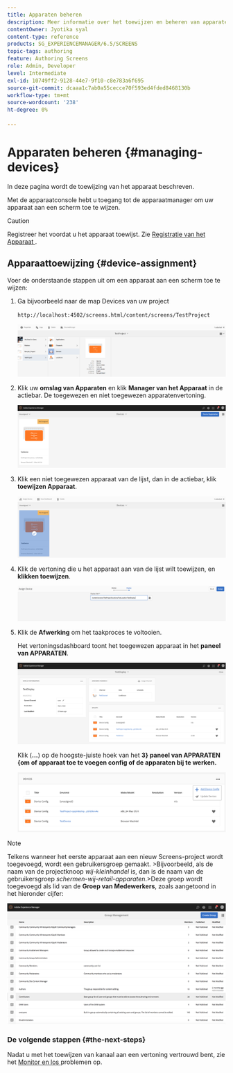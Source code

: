 ```yaml
---
title: Apparaten beheren
description: Meer informatie over het toewijzen en beheren van apparaten in AEM Screens.
contentOwner: Jyotika syal
content-type: reference
products: SG_EXPERIENCEMANAGER/6.5/SCREENS
topic-tags: authoring
feature: Authoring Screens
role: Admin, Developer
level: Intermediate
exl-id: 10749ff2-9128-44e7-9f10-c8e783a6f695
source-git-commit: dcaaa1c7ab0a55cecce70f593ed4fded8468130b
workflow-type: tm+mt
source-wordcount: '238'
ht-degree: 0%

---
```


# Apparaten beheren {#managing-devices}

In deze pagina wordt de toewijzing van het apparaat beschreven.

Met de apparaatconsole hebt u toegang tot de apparaatmanager om uw apparaat aan een scherm toe te wijzen.

>[!CAUTION]
>
>Registreer het voordat u het apparaat toewijst. Zie [ Registratie van het Apparaat ](device-registration.md).

## Apparaattoewijzing {#device-assignment}

Voer de onderstaande stappen uit om een apparaat aan een scherm toe te wijzen:

1. Ga bijvoorbeeld naar de map Devices van uw project

   `http://localhost:4502/screens.html/content/screens/TestProject`

   ![ chlimage_1-32 ](assets/chlimage_1-32.png)

1. Klik uw **omslag van Apparaten** en klik **Manager van het Apparaat** in de actiebar. De toegewezen en niet toegewezen apparatenvertoning.

   ![ chlimage_1-33 ](assets/chlimage_1-33.png)

1. Klik een niet toegewezen apparaat van de lijst, dan in de actiebar, klik **toewijzen Apparaat**.

   ![ chlimage_1-34 ](assets/chlimage_1-34.png)

1. Klik de vertoning die u het apparaat aan van de lijst wilt toewijzen, en **klikken toewijzen**.

   ![ chlimage_1-35 ](assets/chlimage_1-35.png)

1. Klik de **Afwerking** om het taakproces te voltooien.


   Het vertoningsdashboard toont het toegewezen apparaat in het **paneel van APPARATEN**.

   ![ chlimage_1-37 ](assets/chlimage_1-37.png)

   Klik (**...**) op de hoogste-juiste hoek van het **3&rbrace; paneel van APPARATEN &lbrace;om of apparaat toe te voegen config of de apparaten bij te werken.**

   ![ chlimage_1-38 ](assets/chlimage_1-38.png)

>[!NOTE]
>
>Telkens wanneer het eerste apparaat aan een nieuw Screens-project wordt toegevoegd, wordt een gebruikersgroep gemaakt.
>&#x200B;>Bijvoorbeeld, als de naam van de projectknoop *wij-kleinhandel* is, dan is de naam van de gebruikersgroep *schermen-wij-retail-apparaten*.
>&#x200B;>Deze groep wordt toegevoegd als lid van de **Groep van Medewerkers**, zoals aangetoond in het hieronder cijfer:

![ chlimage_1-39 ](assets/chlimage_1-39.png)

### De volgende stappen {#the-next-steps}

Nadat u met het toewijzen van kanaal aan een vertoning vertrouwd bent, zie het [ Monitor en los ](monitoring-screens.md) problemen op.
